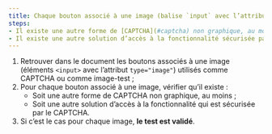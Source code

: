 ```yaml
---
title: Chaque bouton associé à une image (balise `input` avec l’attribut `type="image"`) utilisée comme [CAPTCHA](#captcha) vérifie-t-il une de ces conditions ?
steps:
- Il existe une autre forme de [CAPTCHA](#captcha) non graphique, au moins ;
- Il existe une autre solution d’accès à la fonctionnalité sécurisée par le [CAPTCHA](#captcha).
---
```


1. Retrouver dans le document les boutons associés à une image (éléments `<input>` avec l’attribut `type="image"`) utilisés comme CAPTCHA ou comme image-test ;
2. Pour chaque bouton associé à une image, vérifier qu’il existe :
      * Soit une autre forme de CAPTCHA non graphique, au moins ;
      * Soit une autre solution d’accès à la fonctionnalité qui est sécurisée par le CAPTCHA.
3. Si c’est le cas pour chaque image, **le test est validé**.